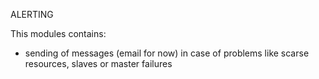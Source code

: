 ALERTING 

This modules contains:
- sending of messages (email for now) in case of problems like scarse resources, slaves or master failures